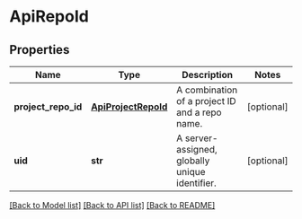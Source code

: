 # ApiRepoId

## Properties
Name | Type | Description | Notes
------------ | ------------- | ------------- | -------------
**project_repo_id** | [**ApiProjectRepoId**](ApiProjectRepoId.md) | A combination of a project ID and a repo name. | [optional] 
**uid** | **str** | A server-assigned, globally unique identifier. | [optional] 

[[Back to Model list]](../README.md#documentation-for-models) [[Back to API list]](../README.md#documentation-for-api-endpoints) [[Back to README]](../README.md)



